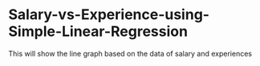 # Salary-vs-Experience-using-Simple-Linear-Regression
This will show the line graph based on the data of salary and experiences
